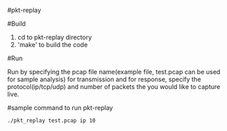 #pkt-replay

#Build
1. cd to pkt-replay directory
2. 'make' to build the code

#Run

Run by specifying the pcap file name(example file, test.pcap can be used for sample analysis) for transmission and for response, specify the protocol(ip/tcp/udp) and number of packets the you would like to capture live. 

#sample command to run pkt-replay

```
./pkt_replay test.pcap ip 10
```

